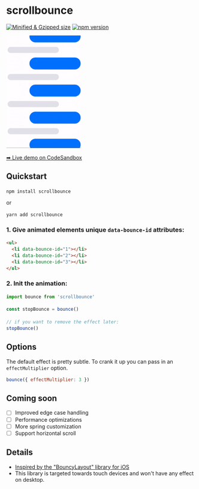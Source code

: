 # scrollbounce
[![Minified & Gzipped size](https://badgen.net/bundlephobia/minzip/scrollbounce)](https://bundlephobia.com/result?p=scrollbounce)
[![npm version](https://badgen.net/npm/v/scrollbounce)](https://npmjs.org/package/scrollbounce "View this project on npm")


<a href="https://codesandbox.io/s/scrollbounce-demo-ofxn8">
<img src="./example.gif" alt="scroll example" height="300px">
</a>

[➡ Live demo on CodeSandbox](https://codesandbox.io/s/scrollbounce-demo-ofxn8)


## Quickstart

`npm install scrollbounce`

or

`yarn add scrollbounce`

### 1. Give animated elements unique `data-bounce-id` attributes:

```html
<ul>
  <li data-bounce-id="1"></li>
  <li data-bounce-id="2"></li>
  <li data-bounce-id="3"></li>
</ul>
```

### 2. Init the animation:

```js
import bounce from 'scrollbounce'

const stopBounce = bounce()

// if you want to remove the effect later:
stopBounce()
```

## Options

The default effect is pretty subtle. To crank it up you can pass in an `effectMultiplier` option.

```js
bounce({ effectMultiplier: 3 })
```

## Coming soon

- [ ] Improved edge case handling
- [ ] Performance optimizations
- [ ] More spring customization
- [ ] Support horizontal scroll

## Details

- [Inspired by the "BouncyLayout" library for iOS ](https://github.com/roberthein/BouncyLayout)
- This library is targeted towards touch devices and won't have any effect on desktop.
